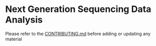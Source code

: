 
Next Generation Sequencing Data Analysis
==========

Please refer to the [CONTRIBUTING.md](../../CONTRIBUTING.md) before adding or updating any material
